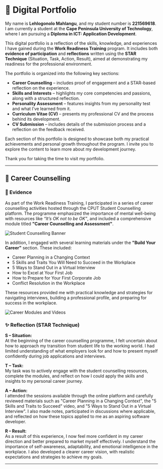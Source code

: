 # 🌟 Digital Portfolio  

My name is **Lehlogonolo Mahlangu**, and my student number is **221569618**. I am currently a student at the **Cape Peninsula University of Technology**, where I am pursuing a **Diploma in ICT: Application Development**.

This digital portfolio is a reflection of the skills, knowledge, and experiences I have gained during the **Work Readiness Training** program. It includes both **evidence of participation** and **reflections** written using the **STAR Technique** (Situation, Task, Action, Result), aimed at demonstrating my readiness for the professional environment.

The portfolio is organized into the following key sections:
- **Career Counselling** – includes proof of engagement and a STAR-based reflection on the experience.
- **Skills and Interests** – highlights my core competencies and passions, along with a structured reflection.
- **Personality Assessment** – features insights from my personality test and what I’ve learned from it.
- **Curriculum Vitae (CV)** – presents my professional CV and the process behind its development.
- **CV Submission** – includes details of the submission process and a reflection on the feedback received.

Each section of this portfolio is designed to showcase both my practical achievements and personal growth throughout the program. I invite you to explore the content to learn more about my development journey.

Thank you for taking the time to visit my portfolio.

---

## 🎯 Career Counselling

### 📁 Evidence

As part of the Work Readiness Training, I participated in a series of career counselling activities hosted through the CPUT Student Counselling platform. The programme emphasized the importance of mental well-being with resources like *“It’s OK not to be OK”*, and included a comprehensive module titled **"Career Counselling and Assessment"**.

![Student Counselling Banner](images/screenshot-79.png)

In addition, I engaged with several learning materials under the **"Build Your Career"** section. These included:
- Career Planning in a Changing Context
- 5 Skills and Traits You Will Need to Succeed in the Workplace
- 5 Ways to Stand Out in a Virtual Interview
- How to Excel at Your First Job
- How to Prepare for Your First Corporate Job
- Conflict Resolution in the Workplace

These resources provided me with practical knowledge and strategies for navigating interviews, building a professional profile, and preparing for success in the workplace.

![Career Modules and Videos](images/screenshot-80.png)

### ✨ Reflection (STAR Technique)

**S – Situation:**  
At the beginning of the career counselling programme, I felt uncertain about how to approach my transition from student life to the working world. I had limited understanding of what employers look for and how to present myself confidently during job applications and interviews.

**T – Task:**  
My task was to actively engage with the student counselling resources, complete the modules, and reflect on how I could apply the skills and insights to my personal career journey.

**A – Action:**  
I attended the sessions available through the online platform and carefully reviewed materials such as "Career Planning in a Changing Context", the "5 Skills and Traits to Succeed" video, and "5 Ways to Stand Out in a Virtual Interview". I also made notes, participated in discussions where applicable, and reflected on how these topics applied to me as an aspiring software developer.

**R – Result:**  
As a result of this experience, I now feel more confident in my career direction and better prepared to market myself effectively. I understand the importance of self-awareness, adaptability, and emotional intelligence in the workplace. I also developed a clearer career vision, with realistic expectations and strategies to achieve my goals.

---
